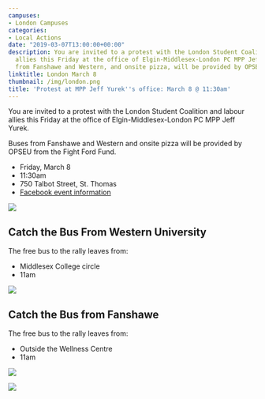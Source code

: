 ```yaml
---
campuses:
- London Campuses
categories:
- Local Actions
date: "2019-03-07T13:00:00+00:00"
description: You are invited to a protest with the London Student Coalition and labour
  allies this Friday at the office of Elgin-Middlesex-London PC MPP Jeff Yurek. Buses
  from Fanshawe and Western, and onsite pizza, will be provided by OPSEU.
linktitle: London March 8
thumbnail: /img/london.png
title: 'Protest at MPP Jeff Yurek''s office: March 8 @ 11:30am'
---
```


You are invited to a protest with the London Student Coalition and labour allies this Friday at the office of Elgin-Middlesex-London PC MPP Jeff Yurek.

Buses from Fanshawe and Western and onsite pizza will be provided by OPSEU from the Fight Ford Fund.

* Friday, March 8
* 11:30am
* 750 Talbot Street, St. Thomas
* [Facebook event information](https://www.facebook.com/events/2232163370329950/)

![](/img/yurek.png)



## Catch the Bus From Western University

The free bus to the rally leaves from:

- Middlesex College circle
- 11am

![](/img/middlesex.png)

## Catch the Bus from Fanshawe

The free bus to the rally leaves from:

- Outside the Wellness Centre
- 11am

![](/img/fanshawe.png)

![](/img/london-coalition.png)
